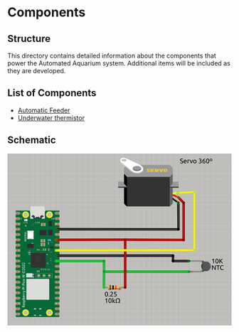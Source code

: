 # Components

## Structure

This directory contains detailed information about the components that power the Automated Aquarium system. Additional items will be included as they are developed.

## List of Components

- [Automatic Feeder](./RaspberryPi-Pico-W/Feeder/)
- [Underwater thermistor](./RaspberryPi-Pico-W/Underwater%20Thermistor/)

## Schematic

![RaspberryPi-Pico-W-Schematic](../docs/graphics/RaspberryPi-Pico-schema.png)